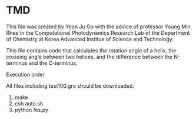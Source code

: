 # TMD

This file was created by Yeon Ju Go with the advice of professor Young Min Rhee in the Computational Photodynamics Research Lab of the Department of Chemistry at Korea Advanced Institue of Science and Technology.

This file contains code that calculates the rotation angle of a helix, the crossing angle between two helices, and the difference between the N-terminus and the C-terminus.

Execution order

All files including test100.gro should be downloaded.

1. make
2. csh auto.sh
3. python fes.py

